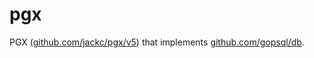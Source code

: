 # pgx

PGX ([github.com/jackc/pgx/v5](https://github.com/jackc/pgx)) that implements [github.com/gopsql/db](https://github.com/gopsql/db).
